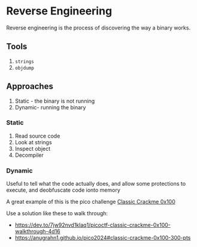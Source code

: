 # Reverse Engineering

Reverse engineering is the process of discovering the way a binary works.

## Tools

1. `strings`
1. `objdump`

## Approaches

1. Static - the binary is not running
1. Dynamic- running the binary

### Static

1. Read source code
1. Look at strings
1. Inspect object
1. Decompiler


### Dynamic

Useful to tell what the code actually does, and allow some protections to execute, and deobfuscate code ionto memory

A great example of this is the pico challenge [Classic Crackme 0x100](https://play.picoctf.org/practice/challenge/409?category=3&page=1&search=crackme)

Use a solution like these to walk through:
- https://dev.to/7jw92nvd1klaq1/picoctf-classic-crackme-0x100-walkthrough-4d16
- https://anugrahn1.github.io/pico2024#classic-crackme-0x100-300-pts
